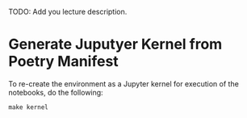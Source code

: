 TODO: Add you lecture description. 

# Generate Juputyer Kernel from Poetry Manifest

To re-create the environment as a Jupyter kernel for execution of the notebooks, do the following:

```
make kernel
```
